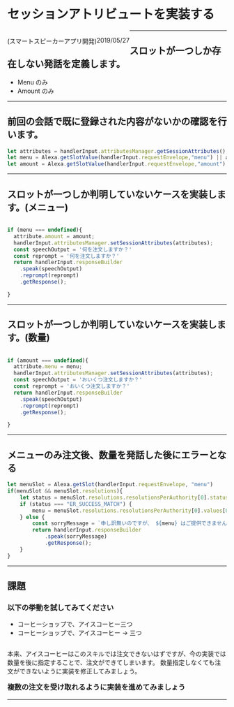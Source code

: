 # セッションアトリビュートを実装する

(スマートスピーカーアプリ開発)

2019/05/27

---

## スロットが一つしか存在しない発話を定義します。

* Menu のみ
* Amount のみ

---

## 前回の会話で既に登録された内容がないかの確認を行います。


```javascript
let attributes = handlerInput.attributesManager.getSessionAttributes();
let menu = Alexa.getSlotValue(handlerInput.requestEnvelope,"menu") || attributes.menu;
let amount = Alexa.getSlotValue(handlerInput.requestEnvelope,"amount") || attributes.amount;
```

---

## スロットが一つしか判明していないケースを実装します。(メニュー)

```javascript

if (menu === undefined){
  attribute.amount = amount;
  handlerInput.attributesManager.setSessionAttributes(attributes);
  const speechOutput = '何を注文しますか？'
  const reprompt = '何を注文しますか？'
  return handlerInput.responseBuilder
    .speak(speechOutput)
    .reprompt(reprompt)
    .getResponse();

}
```

---

## スロットが一つしか判明していないケースを実装します。(数量)

```javascript

if (amount === undefined){
  attribute.menu = menu;
  handlerInput.attributesManager.setSessionAttributes(attributes);
  const speechOutput = 'おいくつ注文しますか？'
  const reprompt = 'おいくつ注文しますか？'
  return handlerInput.responseBuilder
    .speak(speechOutput)
    .reprompt(reprompt)
    .getResponse();

}
```

---

## メニューのみ注文後、数量を発話した後にエラーとなる

```javascript
let menuSlot = Alexa.getSlot(handlerInput.requestEnvelope, "menu")
if(menuSlot && menuSlot.resolutions){
    let status = menuSlot.resolutions.resolutionsPerAuthority[0].status.code;
    if (status === "ER_SUCCESS_MATCH") {
        menu = menuSlot.resolutions.resolutionsPerAuthority[0].values[0].value.name;
    } else {
        const sorryMessage = `申し訳無いのですが、 ${menu} はご提供できません。 コーヒーはいかがですか？`
        return handlerInput.responseBuilder
            .speak(sorryMessage)
            .getResponse();
    }
}
```

---

## 課題

### 以下の挙動を試してみてください

* コーヒーショップで、アイスコーヒー三つ
* コーヒーショップで、アイスコーヒー → 三つ

本来、アイスコーヒーはこのスキルでは注文できないはずですが、今の実装では
数量を後に指定することで、注文ができてしまいます。
数量指定しなくても注文ができないように実装を修正してみましょう。

### 複数の注文を受け取れるように実装を進めてみましょう


---

<style type="text/css">
p {
float: left;
}
img {
width: 60px;
height: 60px;
float: left;
}
.mes{
  display:inline-block;
  vertical-align:top;
}
</style>
